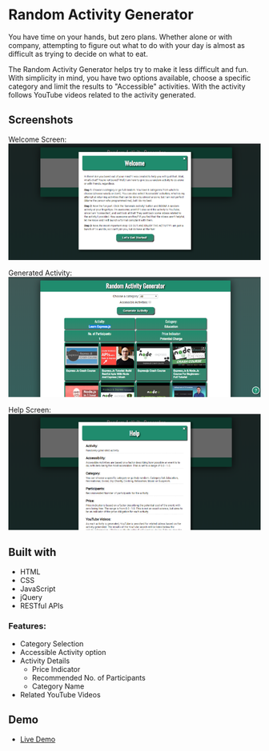 # Random Activity Generator

You have time on your hands, but zero plans. Whether alone or with company, attempting to figure out what to do with your day is almost as difficult as trying to decide on what to eat. 

The Random Activity Generator helps try to make it less difficult and fun. With simplicity in mind, you have two options available, choose a specific category and limit the results to "Accessible" activities. With the activity follows YouTube videos related to the activity generated.  

## Screenshots
Welcome Screen:
![Welcome Screen](screenshots/random-activity-gen-app-welcome-800.png)

Generated Activity:
![Welcome Screen](screenshots/random-activity-gen-app-800.png)

Help Screen:
![Welcome Screen](screenshots/random-activity-gen-app-help-800.png)

## Built with
* HTML
* CSS
* JavaScript
* jQuery
* RESTful APIs

### Features:
- Category Selection
- Accessible Activity option
- Activity Details
	- Price Indicator
	- Recommended No. of Participants
	- Category Name
- Related YouTube Videos

## Demo

- [Live Demo](https://davidjbradleyii.github.io/random-activity-generator-app/)
